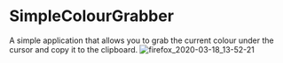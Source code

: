 # SimpleColourGrabber
A simple application that allows you to grab the current colour under the cursor and copy it to the clipboard.
![firefox_2020-03-18_13-52-21](https://user-images.githubusercontent.com/32370065/76923669-cb10cd00-691f-11ea-9b27-bd6da9b5017d.jpg)

